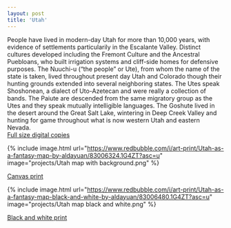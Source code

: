 ```yaml
---
layout: post
title: 'Utah'
---
```

People have lived in modern-day Utah for more than 10,000 years, with evidence of settlements particularily in the Escalante Valley. Distinct cultures developed including the Fremont Culture and the Ancestral Puebloans, who built irrigation systems and cliff-side homes for defensive purposes. The Nuuchi-u (“the people” or Ute), from whom the name of the state is taken, lived throughout present day Utah and Colorado though their hunting grounds extended into several neighboring states. The Utes speak Shoshonean, a dialect of Uto-Azetecan and were really a collection of bands. The Paiute are descended from the same migratory group as the Utes and they speak mutually intelligible languages. The Goshute lived in the desert around the Great Salt Lake, wintering in Deep Creek Valley and hunting for game throughout what is now western Utah and eastern Nevada. 
<br>
[Full size digital copies](https://aldayuan.itch.io/utah-as-a-fantasy-map)
<br>

{% include image.html url="https://www.redbubble.com/i/art-print/Utah-as-a-fantasy-map-by-aldayuan/83006324.1G4ZT?asc=u" image="projects/Utah map with background.png" %}

[Canvas print](https://www.redbubble.com/i/art-print/Utah-as-a-fantasy-map-by-aldayuan/83006324.1G4ZT?asc=u)

{% include image.html url="https://www.redbubble.com/i/art-print/Utah-as-a-fantasy-map-black-and-white-by-aldayuan/83006480.1G4ZT?asc=u" image="projects/Utah map black and white.png" %}

[Black and white print](https://www.redbubble.com/i/art-print/Utah-as-a-fantasy-map-black-and-white-by-aldayuan/83006480.1G4ZT?asc=u)
